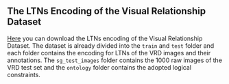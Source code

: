 ## The LTNs Encoding of the Visual Relationship Dataset

[Here](
https://drive.google.com/drive/folders/14TxGKJPPvU0f15XFi_F9_86AJ6WvwXqr?usp=sharing) you can download the LTNs encoding of the Visual Relationship Dataset. The dataset is already divided into the `train` and `test` folder and each folder contains the encoding for LTNs of the VRD images and their annotations. The `sg_test_images` folder contains the 1000 raw images of the VRD test set and the `ontology` folder contains the adopted logical constraints.
